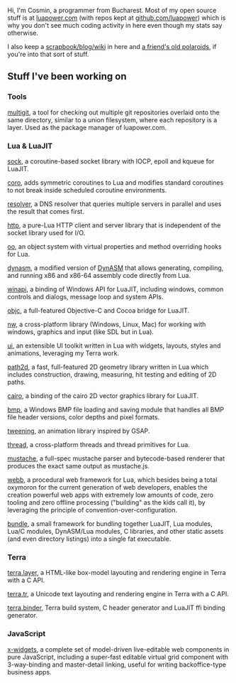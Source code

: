 Hi, I'm Cosmin, a programmer from Bucharest. Most of my open source stuff is at [luapower.com](https://luapower.com) (with repos kept at [github.com/luapower](https://github.com/luapower)) which is why you don't see much coding activity in here even though my stats say otherwise.

I also keep a [scrapbook/blog/wiki](https://github.com/capr/scrapbook) in here and [a friend's old polaroids](https://rawgit.com/capr/oldbeat/master/index.html), if you're into that sort of stuff.

## Stuff I've been working on

### Tools

[multigit](https://github.com/capr/mgit), a tool for checking out multiple git repositories overlaid onto the same directory, similar to a union filesystem, where each repository is a layer. Used as the package manager of luapower.com.

### Lua & LuaJIT

[sock](https://luapower.com/sock), a coroutine-based socket library with IOCP, epoll and kqueue for LuaJIT.

[coro](https://luapower.com/coro), adds symmetric coroutines to Lua and modifies standard coroutines to not break inside scheduled coroutine environments.

[resolver](https://luapower.com/resolver), a DNS resolver that queries multiple servers in parallel and uses the result that comes first.

[http](https://luapower.com/http), a pure-Lua HTTP client and server library that is independent of the socket library used for I/O.

[oo](https://luapower.com/oo), an object system with virtual properties and method overriding hooks for Lua.

[dynasm](https://luapower.com/dynasm), a modified version of [DynASM](https://corsix.github.io/dynasm-doc/) that allows generating, compiling, and running x86 and x86-64 assembly code directly from Lua.

[winapi](https://luapower.com/winapi), a binding of Windows API for LuaJIT, including windows, common controls and dialogs, message loop and system APIs.

[objc](https://luapower.com/objc), a full-featured Objective-C and Cocoa bridge for LuaJIT.

[nw](https://luapower.com/nw), a cross-platform library (Windows, Linux, Mac) for working with windows, graphics and input (like SDL but in Lua).

[ui](https://luapower.com/ui), an extensible UI toolkit written in Lua with widgets, layouts, styles and animations, leveraging my Terra work.

[path2d](https://luapower.com/path2d), a fast, full-featured 2D geometry library written in Lua which includes construction, drawing, measuring, hit testing and editing of 2D paths.

[cairo](https://luapower.com/cairo), a binding of the cairo 2D vector graphics library for LuaJIT.

[bmp](https://luapower.com/bmp), a Windows BMP file loading and saving module that handles all BMP file header versions, color depths and pixel formats.

[tweening](https://luapower.com/tweening), an animation library inspired by GSAP.

[thread](https://luapower.com/thread), a cross-platform threads and thread primitives for Lua.

[mustache](https://luapower.com/mustache), a full-spec mustache parser and bytecode-based renderer that produces the exact same output as mustache.js.

[webb](https://luapower.com/webb), a procedural web framework for Lua, which besides being a total oxymoron for the current generation of web developers, enables the creation  powerful web apps with extremely low amounts of code, zero tooling and zero offline processing ("building" as the kids call it), by leveraging the principle of convention-over-configuration.

[bundle](https://github.com/luapower/bundle), a small framework for bundling together LuaJIT, Lua modules, Lua/C modules, DynASM/Lua modules, C libraries, and other static assets (and even directory listings) into a single fat executable.

### Terra

[terra.layer](https://luapower.com/terra.layer), a HTML-like box-model layouting and rendering engine in Terra with a C API.

[terra.tr](https://luapower.com/terra.tr), a Unicode text layouting and rendering engine in Terra with a C API.

[terra.binder](https://luapower.com/terra.binder), Terra build system, C header generator and LuaJIT ffi binding generator.

### JavaScript

[x-widgets](https://luapower.com/x-widgets), a complete set of model-driven live-editable web components in pure JavaScript, including a super-fast editable virtual grid component with 3-way-binding and master-detail linking, useful for writing backoffice-type business apps.
